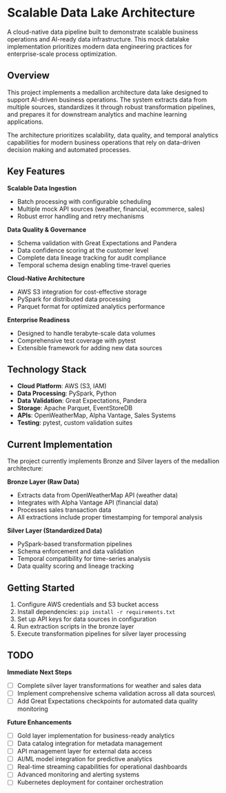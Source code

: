 # Scalable Data Lake Architecture

A cloud-native data pipeline built to demonstrate scalable business operations and AI-ready data infrastructure. This mock datalake implementation prioritizes modern data engineering practices for enterprise-scale process optimization.

## Overview

This project implements a medallion architecture data lake designed to support AI-driven business operations. The system extracts data from multiple sources, standardizes it through robust transformation pipelines, and prepares it for downstream analytics and machine learning applications.

The architecture prioritizes scalability, data quality, and temporal analytics capabilities for modern business operations that rely on data-driven decision making and automated processes.

## Key Features

**Scalable Data Ingestion**
- Batch processing with configurable scheduling
- Multiple mock API sources (weather, financial, ecommerce, sales)
- Robust error handling and retry mechanisms

**Data Quality & Governance**
- Schema validation with Great Expectations and Pandera
- Data confidence scoring at the customer level
- Complete data lineage tracking for audit compliance
- Temporal schema design enabling time-travel queries

**Cloud-Native Architecture**
- AWS S3 integration for cost-effective storage
- PySpark for distributed data processing
- Parquet format for optimized analytics performance

**Enterprise Readiness**
- Designed to handle terabyte-scale data volumes
- Comprehensive test coverage with pytest
- Extensible framework for adding new data sources

## Technology Stack

- **Cloud Platform**: AWS (S3, IAM)
- **Data Processing**: PySpark, Python
- **Data Validation**: Great Expectations, Pandera
- **Storage**: Apache Parquet, EventStoreDB
- **APIs**: OpenWeatherMap, Alpha Vantage, Sales Systems
- **Testing**: pytest, custom validation suites

## Current Implementation

The project currently implements Bronze and Silver layers of the medallion architecture:

**Bronze Layer (Raw Data)**
- Extracts data from OpenWeatherMap API (weather data)
- Integrates with Alpha Vantage API (financial data)
- Processes sales transaction data
- All extractions include proper timestamping for temporal analysis

**Silver Layer (Standardized Data)**
- PySpark-based transformation pipelines
- Schema enforcement and data validation
- Temporal compatibility for time-series analysis
- Data quality scoring and lineage tracking

## Getting Started

1. Configure AWS credentials and S3 bucket access
2. Install dependencies: `pip install -r requirements.txt`
3. Set up API keys for data sources in configuration
4. Run extraction scripts in the bronze layer
5. Execute transformation pipelines for silver layer processing

## TODO

**Immediate Next Steps**
- [ ] Complete silver layer transformations for weather and sales data
- [ ] Implement comprehensive schema validation across all data sources\
- [ ] Add Great Expectations checkpoints for automated data quality monitoring

**Future Enhancements**
- [ ] Gold layer implementation for business-ready analytics
- [ ] Data catalog integration for metadata management  
- [ ] API management layer for external data access
- [ ] AI/ML model integration for predictive analytics
- [ ] Real-time streaming capabilities for operational dashboards
- [ ] Advanced monitoring and alerting systems
- [ ] Kubernetes deployment for container orchestration
